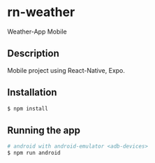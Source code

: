 # rn-weather
 Weather-App Mobile

## Description

Mobile project using React-Native, Expo.

## Installation

```bash
$ npm install
```

## Running the app

```bash
# android with android-emulator <adb-devices>
$ npm run android
```


